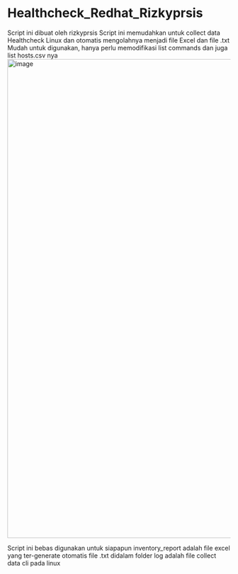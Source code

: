 # Healthcheck_Redhat_Rizkyprsis
Script ini dibuat oleh rizkyprsis
Script ini memudahkan untuk collect data Healthcheck Linux dan otomatis 
mengolahnya menjadi file Excel dan file .txt
Mudah untuk digunakan, hanya perlu memodifikasi list commands dan juga list hosts.csv nya
<img width="1920" height="1080" alt="image" src="https://github.com/user-attachments/assets/d36d3b8d-162a-4f32-97a5-d09b42ccec31" />

Script ini bebas digunakan untuk siapapun
inventory_report adalah file excel yang ter-generate otomatis
file .txt didalam folder log adalah file collect data cli pada linux
